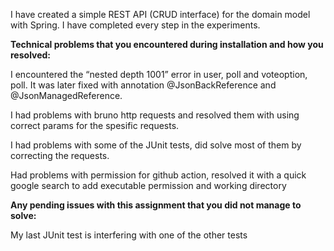I have created a simple REST API (CRUD interface) for the domain model with Spring. I have completed every step in the experiments.

**Technical problems that you encountered during installation and how you resolved:**

I encountered the “nested depth 1001” error in user, poll  and voteoption, poll. It was later fixed with annotation @JsonBackReference and @JsonManagedReference. 

I had problems with bruno http requests and resolved them with using correct params for the spesific requests.

I had problems with some of the JUnit tests, did solve most of them by correcting the requests.

Had problems with permission for github action, resolved it with a quick google search to add executable permission and working directory


**Any pending issues with this assignment that you did not manage to solve:**

My last JUnit test is interfering with one of the other tests
